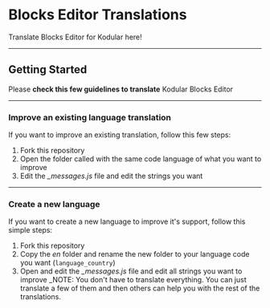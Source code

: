 # Blocks Editor Translations
Translate Blocks Editor for Kodular here!

---

## Getting Started

Please **check this few guidelines to translate** Kodular Blocks Editor

---

### Improve an existing language translation

If you want to improve an existing translation, follow this few steps:

1. Fork this repository
2. Open the folder called with the same code language of what you want to improve
3. Edit the _\_messages.js_ file and edit the strings you want

---

### Create a new language

If you want to create a new language to improve it's support, follow this simple steps:

1. Fork this repository
2. Copy the _en_ folder and rename the new folder to your language code you want (`language_country`)
3. Open and edit the _\_messages.js_ file and edit all strings you want to improve _NOTE: You don't have to translate everything. You can just translate a few of them and then others can help you with the rest of the translations.
